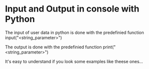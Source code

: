 # Input and Output in console with Python

The input of user data in python is done with the predefinied function input("<string_parameter>")

The output is done with the predefinied function print("<string_parameter>")



It's easy to understand if you look some examples like theese ones...
